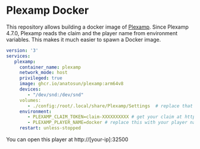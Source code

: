 # Plexamp Docker

This repository allows building a docker image of [Plexamp](https://plexamp.com/). Since Plexamp 4.7.0, Plexamp reads the claim and the player name from environment variables. This makes it much easier to spawn a Docker image.

```yaml
version: '3'
services:
   plexamp:
     container_name: plexamp
     network_mode: host
     privileged: true
     image: ghcr.io/anatosun/plexamp:arm64v8
     devices:
        - "/dev/snd:/dev/snd"
     volumes: 
        - ./config:/root/.local/share/Plexamp/Settings  # replace that with the appropriate host binding
     environment:
        - PLEXAMP_CLAIM_TOKEN=claim-XXXXXXXXXX # get your claim at https://www.plex.tv/claim/
        - PLEXAMP_PLAYER_NAME=docker # replace this with your player name
     restart: unless-stopped
```

You can open this player at http://[your-ip]:32500
